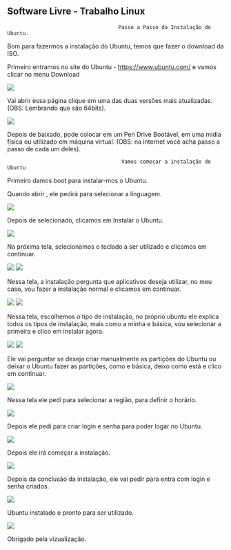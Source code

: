 ## Software Livre - Trabalho Linux

                                        Passo a Passo da Instalação do Ubuntu.

Bom para fazermos a instalação do Ubuntu, temos que fazer o download da ISO.

Primeiro entramos no site do Ubuntu - https://www.ubuntu.com/ e vamos clicar no menu Download

<img src="download.ubuntu.png">

Vai abrir essa página clique em uma das duas versões mais atualizadas. (OBS: Lembrando que são 64bits).

<img src="download.ubuntu2.png">

Depois de baixado, pode colocar em um Pen Drive Bootável, em uma mídia física ou utilizado em máquina virtual. (OBS: na internet você acha passo a passo de cada um deles).


                                         Vamos começar a instalação do Ubuntu
                                         
Primeiro damos boot para instalar-mos o Ubuntu.

Quando abrir , ele pedirá para selecionar a linguagem.

<img src="idioma.png">

Depois de selecionado, clicamos em Instalar o Ubuntu.

<img src="instalar.png">

Na próxima tela, selecionamos o teclado a ser utilizado e clicamos em continuar.

<img src="instalacao2.png">
<img src="instalacao3.png">

Nessa tela, a instalação pergunta que aplicativos deseja utilizar, no meu caso, vou fazer a instalação normal e clicamos em continuar.

<img src="atualizacao1.png">
<img src="atualizacao2.png">

Nessa tela, escolhemos o tipo de instalação, no próprio ubuntu ele explica todos os tipos de instalação, mais como a minha e básica, vou selecionar a primeira e clico em instalar agora.

<img src="tipoi1.png">
<img src="tipoi2.png">

Ele vai perguntar se deseja criar manualmente as partições do Ubuntu ou deixar o Ubuntu fazer as partições, como e básica, deixo como está e clico em continuar.

<img src="mudancas.png">

Nessa tela ele pedi para selecionar a região, para definir o horário.

<img src="cidade.png">

Depois ele pedi para criar login e senha para poder logar no Ubuntu.

<img src="nome.senha.png">

Depois ele irá começar a instalação.

<img src="instalacao4.png">

Depois da conclusão da instalação, ele vai pedir para entra com login e senha criados.

<img src="telalogin.png">

Ubuntu instalado e pronto para ser utilizado. 

<img src="inicio.png">


Obrigado pela vizualização.









